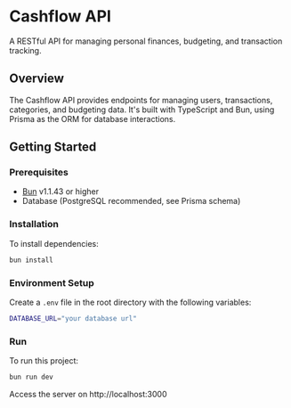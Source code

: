 # Cashflow API

A RESTful API for managing personal finances, budgeting, and transaction tracking.

## Overview

The Cashflow API provides endpoints for managing users, transactions, categories, and budgeting data. It's built with TypeScript and Bun, using Prisma as the ORM for database interactions.

## Getting Started

### Prerequisites

- [Bun](https://bun.sh) v1.1.43 or higher
- Database (PostgreSQL recommended, see Prisma schema)

### Installation

To install dependencies:

```bash
bun install
```

### Environment Setup

Create a `.env` file in the root directory with the following variables:
```bash
DATABASE_URL="your database url"
```

### Run

To run this project:

```bash
bun run dev
```

Access the server on http://localhost:3000